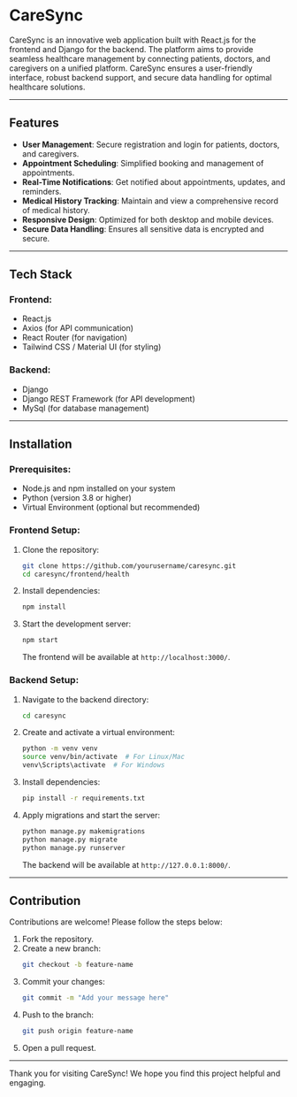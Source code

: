 # CareSync

CareSync is an innovative web application built with React.js for the frontend and Django for the backend. The platform aims to provide seamless healthcare management by connecting patients, doctors, and caregivers on a unified platform. CareSync ensures a user-friendly interface, robust backend support, and secure data handling for optimal healthcare solutions.

---

## Features

- **User Management**: Secure registration and login for patients, doctors, and caregivers.
- **Appointment Scheduling**: Simplified booking and management of appointments.
- **Real-Time Notifications**: Get notified about appointments, updates, and reminders.
- **Medical History Tracking**: Maintain and view a comprehensive record of medical history.
- **Responsive Design**: Optimized for both desktop and mobile devices.
- **Secure Data Handling**: Ensures all sensitive data is encrypted and secure.

---

## Tech Stack

### Frontend:
- React.js
- Axios (for API communication)
- React Router (for navigation)
- Tailwind CSS / Material UI (for styling)

### Backend:
- Django
- Django REST Framework (for API development)
- MySql (for database management)

---

## Installation

### Prerequisites:
- Node.js and npm installed on your system
- Python (version 3.8 or higher)
- Virtual Environment (optional but recommended)

### Frontend Setup:
1. Clone the repository:
    ```bash
    git clone https://github.com/yourusername/caresync.git
    cd caresync/frontend/health
    ```
2. Install dependencies:
    ```bash
    npm install
    ```
3. Start the development server:
    ```bash
    npm start
    ```
   The frontend will be available at `http://localhost:3000/`.

### Backend Setup:
1. Navigate to the backend directory:
    ```bash
    cd caresync
    ```
2. Create and activate a virtual environment:
    ```bash
    python -m venv venv
    source venv/bin/activate  # For Linux/Mac
    venv\Scripts\activate  # For Windows
    ```
3. Install dependencies:
    ```bash
    pip install -r requirements.txt
    ```
4. Apply migrations and start the server:
    ```bash
    python manage.py makemigrations
    python manage.py migrate
    python manage.py runserver
    ```
   The backend will be available at `http://127.0.0.1:8000/`.

---

## Contribution

Contributions are welcome! Please follow the steps below:
1. Fork the repository.
2. Create a new branch:
    ```bash
    git checkout -b feature-name
    ```
3. Commit your changes:
    ```bash
    git commit -m "Add your message here"
    ```
4. Push to the branch:
    ```bash
    git push origin feature-name
    ```
5. Open a pull request.


---

Thank you for visiting CareSync! We hope you find this project helpful and engaging.


